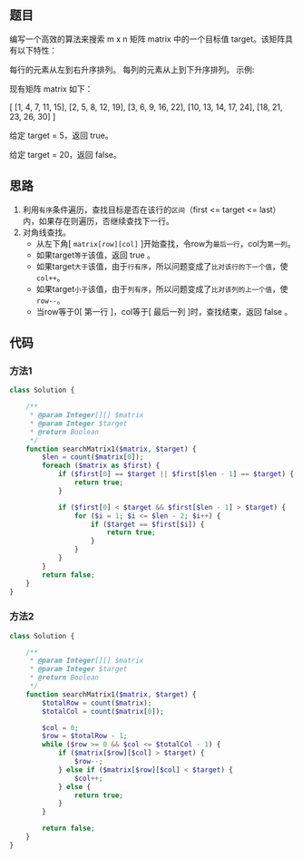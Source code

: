 ## 题目

编写一个高效的算法来搜索 m x n 矩阵 matrix 中的一个目标值 target。该矩阵具有以下特性：

每行的元素从左到右升序排列。
每列的元素从上到下升序排列。
示例:

现有矩阵 matrix 如下：

[
  [1,   4,  7, 11, 15],
  [2,   5,  8, 12, 19],
  [3,   6,  9, 16, 22],
  [10, 13, 14, 17, 24],
  [18, 21, 23, 26, 30]
]

给定 target = 5，返回 true。

给定 target = 20，返回 false。

## 思路

1. 利用``有序``条件遍历，查找目标是否在该行的``区间``（first <= target <= last）内，如果存在则遍历，否继续查找下一行。
2. 对角线查找。
    - 从左下角[ ``matrix[row][col]`` ]开始查找，令row为``最后一行``，col为``第一列``。
    - 如果target``等于``该值，返回 true 。
    - 如果target``大于``该值，由于``行有序``，所以问题变成了``比对该行的下一个值``，使``col++``。
    - 如果target``小于``该值，由于``列有序``，所以问题变成了``比对该列的上一个值``，使``row--``。
    - 当row等于0[ 第一行 ]，col等于[ 最后一列 ]时，查找结束，返回 false 。

## 代码

### 方法1

```php
class Solution {

    /**
     * @param Integer[][] $matrix
     * @param Integer $target
     * @return Boolean
     */
    function searchMatrix1($matrix, $target) {
        $len = count($matrix[0]);
        foreach ($matrix as $first) {
            if ($first[0] == $target || $first[$len - 1] == $target) {
                return true;
            }

            if ($first[0] < $target && $first[$len - 1] > $target) {
                for ($i = 1; $i <= $len - 2; $i++) {
                    if ($target == $first[$i]) {
                        return true;
                    }
                }
            }
        }
        return false;
    }
}
```

### 方法2

```php
class Solution {

    /**
     * @param Integer[][] $matrix
     * @param Integer $target
     * @return Boolean
     */
    function searchMatrix1($matrix, $target) {
        $totalRow = count($matrix);
        $totalCol = count($matrix[0]);

        $col = 0;
        $row = $totalRow - 1;
        while ($row >= 0 && $col <= $totalCol - 1) {
            if ($matrix[$row][$col] > $target) {
                $row--;
            } else if ($matrix[$row][$col] < $target) {
                $col++;
            } else {
                return true;
            }
        }

        return false;
    }
}
```